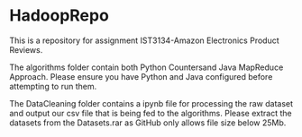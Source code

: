 # HadoopRepo
This is a repository for assignment IST3134-Amazon Electronics Product Reviews. 

The algorithms folder contain both Python Countersand Java MapReduce Approach.
Please ensure you have Python and Java configured before attempting to run them.

The DataCleaning folder contains a ipynb file for processing the raw dataset and output our csv file that is being fed to the algorithms. Please extract the datasets from the Datasets.rar as GitHub only allows file size below 25Mb.
